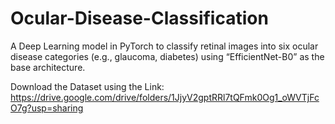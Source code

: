 # Ocular-Disease-Classification
A Deep Learning model in PyTorch to classify retinal images into six ocular disease categories (e.g., glaucoma, diabetes) using “EfficientNet-B0” as the base architecture.

Download the Dataset using the Link: https://drive.google.com/drive/folders/1JjyV2gptRRl7tQFmk0Og1_oWVTjFcO7g?usp=sharing
